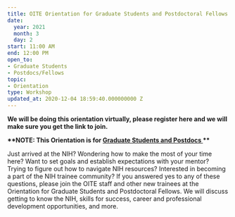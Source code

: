 ```yaml
---
title: OITE Orientation for Graduate Students and Postdoctoral Fellows
date:
  year: 2021
  month: 3
  day: 2
start: 11:00 AM
end: 12:00 PM
open_to:
- Graduate Students
- Postdocs/Fellows
topic:
- Orientation
type: Workshop
updated_at: 2020-12-04 18:59:40.000000000 Z
---
```

**We will be doing this orientation virtually, please register here and
we will make sure you get the link to join.**

**\*\*NOTE: This Orientation is for <span style="text-decoration:
underline;">Graduate Students and Postdocs </span>\*\***

Just arrived at the NIH? Wondering how to make the most of your time
here? Want to set goals and establish expectations with your mentor?
Trying to figure out how to navigate NIH resources? Interested in
becoming a part of the NIH trainee community? If you answered yes to any
of these questions, please join the OITE staff and other new trainees at
the Orientation for Graduate Students and Postdoctoral Fellows. We will
discuss getting to know the NIH, skills for success, career and
professional development opportunities, and more.

